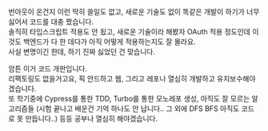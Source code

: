 번아웃이 온건지 이런 딱히 쓸일도 없고, 새로운 기술도 없이 똑같은 개발이 하기가 너무 싫어서 코드를 대충 짰습니다.  
솔직히 타입스크립트 적용도 안 됬고, 새로운 기술이라 해봤자 OAuth 적용 정도인데 이것도 백엔드가 다 한 데다가 아직 어떻게 적용하는지도 잘 몰라요.  
사실 변명이긴 한데, 하기 진짜 싫었던 건 맞습니다.  

암튼 이거 코드 개판입니다.  
리팩토링도 없을거고요, 픽 안드하고 웹, 그리고 레포나 열심히 개발하고 유지보수해야겠습니다.  
또 학기중에 Cypress를 통한 TDD, Turbo를 통한 모노레포 생성, 아직도 잘 모르는 알고리즘들 (시험 끝나고 배운건 기억 하나도 안 납니다.. 그 외에 DFS BFS 아직도 코드로 못 만듭니다..) 등등 공부나 열심히 해야겠습니다.
